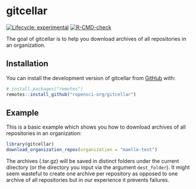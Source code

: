 
<!-- README.md is generated from README.Rmd. Please edit that file -->

# gitcellar

<!-- badges: start -->

[![Lifecycle:
experimental](https://img.shields.io/badge/lifecycle-experimental-orange.svg)](https://lifecycle.r-lib.org/articles/stages.html#experimental)
[![R-CMD-check](https://github.com/ropensci-org/gitcellar/workflows/R-CMD-check/badge.svg)](https://github.com/ropensci-org/gitcellar/actions)
<!-- badges: end -->

The goal of gitcellar is to help you download archives of all
repositories in an organization.

## Installation

You can install the development version of gitcellar from
[GitHub](https://github.com/) with:

``` r
# install.packages("remotes")
remotes::install_github("ropensci-org/gitcellar")
```

## Example

This is a basic example which shows you how to download archives of all
repositories in an organization:

``` r
library(gitcellar)
download_organization_repos(organization = "maelle-test")
```

The archives (.tar.gz) will be saved in distinct folders under the
current directory (or the directory you input via the argument
`dest_folder`). It might seem wasteful to create one archive per
repository as opposed to one archive of all repositories but in our
experience it prevents failures.
